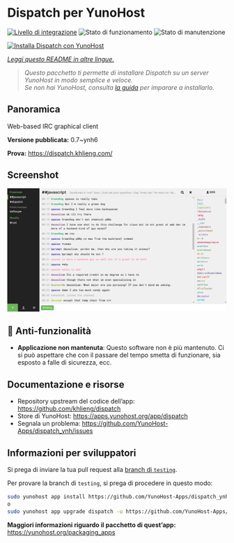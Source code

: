<!--
N.B.: Questo README è stato automaticamente generato da <https://github.com/YunoHost/apps/tree/master/tools/readme_generator>
NON DEVE essere modificato manualmente.
-->

# Dispatch per YunoHost

[![Livello di integrazione](https://dash.yunohost.org/integration/dispatch.svg)](https://dash.yunohost.org/appci/app/dispatch) ![Stato di funzionamento](https://ci-apps.yunohost.org/ci/badges/dispatch.status.svg) ![Stato di manutenzione](https://ci-apps.yunohost.org/ci/badges/dispatch.maintain.svg)

[![Installa Dispatch con YunoHost](https://install-app.yunohost.org/install-with-yunohost.svg)](https://install-app.yunohost.org/?app=dispatch)

*[Leggi questo README in altre lingue.](./ALL_README.md)*

> *Questo pacchetto ti permette di installare Dispatch su un server YunoHost in modo semplice e veloce.*  
> *Se non hai YunoHost, consulta [la guida](https://yunohost.org/install) per imparare a installarlo.*

## Panoramica

Web-based IRC graphical client


**Versione pubblicata:** 0.7~ynh6

**Prova:** <https://dispatch.khlieng.com/>

## Screenshot

![Screenshot di Dispatch](./doc/screenshots/screenshot.png)

## :red_circle: Anti-funzionalità

- **Applicazione non mantenuta**: Questo software non è più mantenuto. Ci si può aspettare che con il passare del tempo smetta di funzionare, sia esposto a falle di sicurezza, ecc.

## Documentazione e risorse

- Repository upstream del codice dell’app: <https://github.com/khlieng/dispatch>
- Store di YunoHost: <https://apps.yunohost.org/app/dispatch>
- Segnala un problema: <https://github.com/YunoHost-Apps/dispatch_ynh/issues>

## Informazioni per sviluppatori

Si prega di inviare la tua pull request alla [branch di `testing`](https://github.com/YunoHost-Apps/dispatch_ynh/tree/testing).

Per provare la branch di `testing`, si prega di procedere in questo modo:

```bash
sudo yunohost app install https://github.com/YunoHost-Apps/dispatch_ynh/tree/testing --debug
o
sudo yunohost app upgrade dispatch -u https://github.com/YunoHost-Apps/dispatch_ynh/tree/testing --debug
```

**Maggiori informazioni riguardo il pacchetto di quest’app:** <https://yunohost.org/packaging_apps>
